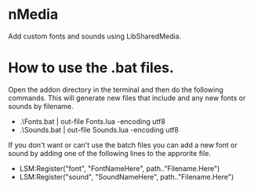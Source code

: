 # nMedia
Add custom fonts and sounds using LibSharedMedia.

# How to use the .bat files.
Open the addon directory in the terminal and then do the following commands.
This will generate new files that include and any new fonts or sounds by filename.

* .\Fonts.bat | out-file Fonts.lua -encoding utf8
* .\Sounds.bat | out-file Sounds.lua -encoding utf8

If you don't want or can't use the batch files you can add a new font or sound by adding one of the following lines to the approrite file.

* LSM:Register("font", "FontNameHere", path.."Filename.Here")
* LSM:Register("sound", "SoundNameHere", path.."Filename.Here")
